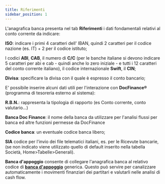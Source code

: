 ```yaml
---
title: Riferimenti
sidebar_position: 1
---
```


L'anagrafica banca presenta nel tab **Riferimenti** i dati fondamentali relativi al conto corrente da indicare:

**ISO**: indicare i primi 4 caratteri dell' IBAN, quindi 2 caratteri per il codice nazione (es. IT) + 2 per il codice istituto;

I codici **ABI**, **CAB**, il numero di **C/C** (per le banche italiane si devono indicare 5 caratteri per abi e cab - quindi anche lo zero iniziale - e tutti i 12 caratteri del conto corrente italiano), il codice internazionale **Swift**, il **CIN**;

**Divisa**: specificare la divisa con il quale è espresso il conto bancario;

E' possibile inserire alcuni dati utili per l'interazione con **DocFinance®** (programma di tesoreria esterno al sistema):

**R.B.N.**: rappresenta la tipologia di rapporto (es Conto corrente, conto valutario...)

**Banca Doc Finance**: il nome della banca da utilizzare per l'analisi flussi per banca ed altre funzioni permesse da DocFinance

**Codice banca**: un eventuale codice banca libero;

**SIA** codice per l'invio dei file telematici italiani, es. per le Ricevute bancarie, (se non indicato viene utilizzato quello di default inserito nella tabella Società, Home>Tabelle>Generali).

**Banca d'appoggio** consente di collegare l'anagrafica banca al relativo codice di [**banca d'appoggio**](/docs/configurations/tables/general-settings/reference-bank.md) generica. Questo può servire per canalizzare automaticamente i movimenti finanziari dei partitari e valutarli nelle analisi di cash flow.